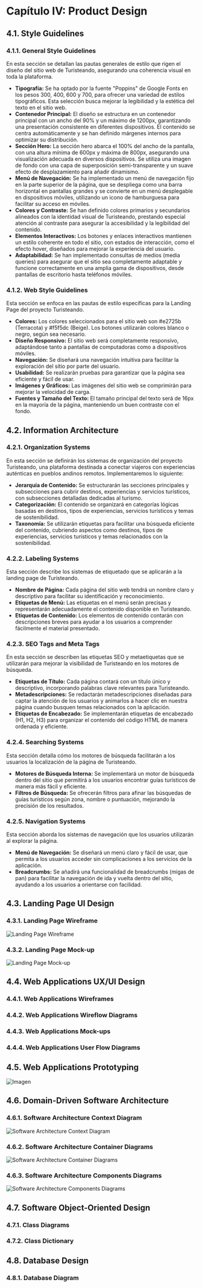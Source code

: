 # Capítulo IV: Product Design
## 4.1. Style Guidelines
### 4.1.1. General Style Guidelines
En esta sección se detallan las pautas generales de estilo que rigen el diseño del sitio web de Turisteando, asegurando una coherencia visual en toda la plataforma.

- **Tipografía:** Se ha optado por la fuente "Poppins" de Google Fonts en los pesos 300, 400, 600 y 700, para ofrecer una variedad de estilos tipográficos. Esta selección busca mejorar la legibilidad y la estética del texto en el sitio web.
- **Contenedor Principal:** El diseño se estructura en un contenedor principal con un ancho del 90% y un máximo de 1200px, garantizando una presentación consistente en diferentes dispositivos. El contenido se centra automáticamente y se han definido márgenes internos para optimizar su distribución.
- **Sección Hero:** La sección hero abarca el 100% del ancho de la pantalla, con una altura mínima de 600px y máxima de 800px, asegurando una visualización adecuada en diversos dispositivos. Se utiliza una imagen de fondo con una capa de superposición semi-transparente y un suave efecto de desplazamiento para añadir dinamismo.
- **Menú de Navegación:** Se ha implementado un menú de navegación fijo en la parte superior de la página, que se despliega como una barra horizontal en pantallas grandes y se convierte en un menú desplegable en dispositivos móviles, utilizando un icono de hamburguesa para facilitar su acceso en móviles.
- **Colores y Contraste:** Se han definido colores primarios y secundarios alineados con la identidad visual de Turisteando, prestando especial atención al contraste para asegurar la accesibilidad y la legibilidad del contenido.
- **Elementos Interactivos:** Los botones y enlaces interactivos mantienen un estilo coherente en todo el sitio, con estados de interacción, como el efecto hover, diseñados para mejorar la experiencia del usuario.
- **Adaptabilidad:** Se han implementado consultas de medios (media queries) para asegurar que el sitio sea completamente adaptable y funcione correctamente en una amplia gama de dispositivos, desde pantallas de escritorio hasta teléfonos móviles.

### 4.1.2. Web Style Guidelines
Esta sección se enfoca en las pautas de estilo específicas para la Landing Page del proyecto Turisteando.

- **Colores:** Los colores seleccionados para el sitio web son #e2725b (Terracota) y #f5f5dc (Beige). Los botones utilizarán colores blanco o negro, según sea necesario.
- **Diseño Responsivo:** El sitio web será completamente responsivo, adaptándose tanto a pantallas de computadoras como a dispositivos móviles.
- **Navegación:** Se diseñará una navegación intuitiva para facilitar la exploración del sitio por parte del usuario.
- **Usabilidad:** Se realizarán pruebas para garantizar que la página sea eficiente y fácil de usar.
- **Imágenes y Gráficos:** Las imágenes del sitio web se comprimirán para mejorar la velocidad de carga.
- **Fuentes y Tamaño del Texto:** El tamaño principal del texto será de 16px en la mayoría de la página, manteniendo un buen contraste con el fondo.

## 4.2. Information Architecture
### 4.2.1. Organization Systems
En esta sección se definirán los sistemas de organización del proyecto Turisteando, una plataforma destinada a conectar viajeros con experiencias auténticas en pueblos andinos remotos. Implementaremos lo siguiente:

- **Jerarquía de Contenido:** Se estructurarán las secciones principales y subsecciones para cubrir destinos, experiencias y servicios turísticos, con subsecciones detalladas dedicadas al turismo.
- **Categorización:** El contenido se organizará en categorías lógicas basadas en destinos, tipos de experiencias, servicios turísticos y temas de sostenibilidad.
- **Taxonomía:** Se utilizarán etiquetas para facilitar una búsqueda eficiente del contenido, cubriendo aspectos como destinos, tipos de experiencias, servicios turísticos y temas relacionados con la sostenibilidad.

### 4.2.2. Labeling Systems
Esta sección describe los sistemas de etiquetado que se aplicarán a la landing page de Turisteando.

- **Nombre de Página:** Cada página del sitio web tendrá un nombre claro y descriptivo para facilitar su identificación y reconocimiento.
- **Etiquetas de Menú:** Las etiquetas en el menú serán precisas y representarán adecuadamente el contenido disponible en Turisteando.
- **Etiquetas de Contenido:** Los elementos de contenido contarán con descripciones breves para ayudar a los usuarios a comprender fácilmente el material presentado.

### 4.2.3. SEO Tags and Meta Tags
En esta sección se describen las etiquetas SEO y metaetiquetas que se utilizarán para mejorar la visibilidad de Turisteando en los motores de búsqueda.

- **Etiquetas de Título:** Cada página contará con un título único y descriptivo, incorporando palabras clave relevantes para Turisteando.
- **Metadescripciones:** Se redactarán metadescripciones diseñadas para captar la atención de los usuarios y animarlos a hacer clic en nuestra página cuando busquen temas relacionados con la aplicación.
- **Etiquetas de Encabezado:** Se implementarán etiquetas de encabezado (H1, H2, H3) para organizar el contenido del código HTML de manera ordenada y eficiente.

### 4.2.4. Searching Systems
Esta sección detalla cómo los motores de búsqueda facilitarán a los usuarios la localización de la página de Turisteando.

- **Motores de Búsqueda Interna:** Se implementará un motor de búsqueda dentro del sitio que permitirá a los usuarios encontrar guías turísticos de manera más fácil y eficiente.
- **Filtros de Búsqueda:** Se ofrecerán filtros para afinar las búsquedas de guías turísticos según zona, nombre o puntuación, mejorando la precisión de los resultados.

### 4.2.5. Navigation Systems
Esta sección aborda los sistemas de navegación que los usuarios utilizarán al explorar la página.

- **Menú de Navegación:** Se diseñará un menú claro y fácil de usar, que permita a los usuarios acceder sin complicaciones a los servicios de la aplicación.
- **Breadcrumbs:** Se añadirá una funcionalidad de breadcrumbs (migas de pan) para facilitar la navegación de ida y vuelta dentro del sitio, ayudando a los usuarios a orientarse con facilidad.

## 4.3. Landing Page UI Design
### 4.3.1. Landing Page Wireframe

![Landing Page Wireframe](https://media.discordapp.net/attachments/1203942564219330582/1281864098757218395/image.png?ex=66dd4479&is=66dbf2f9&hm=20cfa94350abbcbec48177c19bd436eef2bcf2c4694549840d88e7a373457038&=&format=webp&quality=lossless&width=675&height=320)

### 4.3.2. Landing Page Mock-up

![Landing Page Mock-up](https://media.discordapp.net/attachments/1203942564219330582/1281863959908974695/image.png?ex=66dd4457&is=66dbf2d7&hm=eb7c683e95639909245aa4cf56638cb2da8c433e1fda8fa384a9ba390b482ad2&=&format=webp&quality=lossless&width=675&height=320)

## 4.4. Web Applications UX/UI Design
### 4.4.1. Web Applications Wireframes
### 4.4.2. Web Applications Wireflow Diagrams
### 4.4.3. Web Applications Mock-ups
### 4.4.4. Web Applications User Flow Diagrams
## 4.5. Web Applications Prototyping
![Imagen](https://media.discordapp.net/attachments/1281807145603436607/1281902673242755072/image.png?ex=66dd6865&is=66dc16e5&hm=408a3d8ebf0cf50dd8335f70557cdb97bade749b8103fa78fd4e05844395eff8&=&format=webp&quality=lossless)
## 4.6. Domain-Driven Software Architecture
### 4.6.1. Software Architecture Context Diagram
![Software Architecture Context Diagram](https://media.discordapp.net/attachments/1203942564219330582/1281831317452886106/Imagen1.png?ex=66dd25f1&is=66dbd471&hm=4f4a285b8cf76f5fb5000c01424855f1e23ec50f21af35de7184da54d0156d5a&=&format=webp&quality=lossless)
### 4.6.2. Software Architecture Container Diagrams
![Software Architecture Container Diagrams](https://media.discordapp.net/attachments/1203942564219330582/1281831317734031462/Imagen2.png?ex=66dd25f1&is=66dbd471&hm=8be2aa6997a009b3249c99f86a61f4cb2d04c5f3961ead7b1ba1aba6763418ae&=&format=webp&quality=lossless)
### 4.6.3. Software Architecture Components Diagrams
![Software Architecture Components Diagrams](https://media.discordapp.net/attachments/1203942564219330582/1281831317146832980/Imagen3.png?ex=66dd25f1&is=66dbd471&hm=1b813163aca58fb644e467658dc5bc0c79ffc0df902ee4845f8a9fa74f47dd14&=&format=webp&quality=lossless)
## 4.7. Software Object-Oriented Design
### 4.7.1. Class Diagrams
### 4.7.2. Class Dictionary
## 4.8. Database Design
### 4.8.1. Database Diagram
